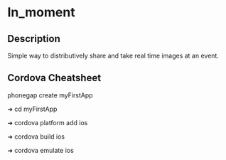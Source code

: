 In_moment
=========

Description
---
Simple way to distributively share and take real time images at an event.

Cordova Cheatsheet
----
phonegap create myFirstApp

➜ cd myFirstApp

➜ cordova platform add ios

➜ cordova build ios

➜ cordova emulate ios
